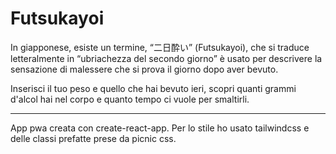 # Futsukayoi

In giapponese, esiste un termine, “二日酔い” (Futsukayoi), che si traduce letteralmente in “ubriachezza del secondo giorno” è usato per descrivere la sensazione di malessere che si prova il giorno dopo aver bevuto.

Inserisci il tuo peso e quello che hai bevuto ieri, scopri quanti grammi d'alcol hai nel corpo e quanto tempo ci vuole per smaltirli.

-------------------------------------------------------------------------------------------------------------------------------------------------------------------

App pwa creata con create-react-app.
Per lo stile ho usato tailwindcss e delle classi prefatte prese da picnic css.